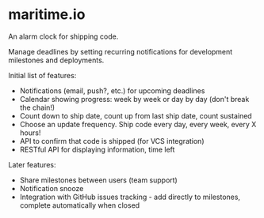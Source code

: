 maritime.io
===========

An alarm clock for shipping code.

Manage deadlines by setting recurring notifications for development milestones
and deployments.

Initial list of features:
- Notifications (email, push?, etc.) for upcoming deadlines
- Calendar showing progress: week by week or day by day (don't break the 
  chain!)
- Count down to ship date, count up from last ship date, count sustained 
- Choose an update frequency. Ship code every day, every week, every X hours!
- API to confirm that code is shipped (for VCS integration)
- RESTful API for displaying information, time left

Later features:
- Share milestones between users (team support)
- Notification snooze
- Integration with GitHub issues tracking - add directly to milestones,
  complete automatically when closed
